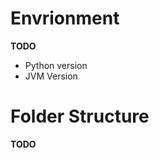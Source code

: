 
# Envrionment 
**TODO** 
- Python version 
- JVM Version 

# Folder Structure 
**TODO**
```

```


